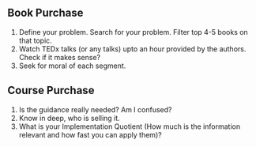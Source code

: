 ## Book Purchase

1. Define your problem. Search for your problem. Filter top 4-5 books on that topic.
2. Watch TEDx talks (or any talks) upto an hour provided by the authors. Check if it makes sense?
3. Seek for moral of each segment.


## Course Purchase

1. Is the guidance really needed? Am I confused?
2. Know in deep, who is selling it.
3. What is your Implementation Quotient (How much is the information relevant and how fast you can apply them)?

